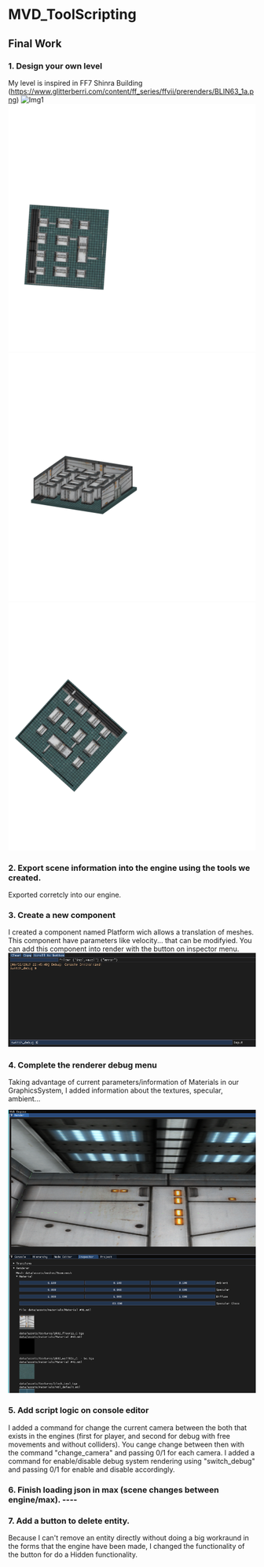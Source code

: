 # MVD_ToolScripting

## Final Work

### 1. Design your own level
My level is inspired in FF7 Shinra Building (https://www.glitterberri.com/content/ff_series/ffvii/prerenders/BLIN63_1a.png)
![Img1](https://github.com/lauriChu/MVD_ToolScripting/blob/master/MVD_ToolScripting-Exporter-Class9/1.png)
![Img2](https://github.com/lauriChu/MVD_ToolScripting/blob/master/MVD_ToolScripting-Exporter-Class9/2.png)
![Img3](https://github.com/lauriChu/MVD_ToolScripting/blob/master/MVD_ToolScripting-Exporter-Class9/3.png)
![Img4](https://github.com/lauriChu/MVD_ToolScripting/blob/master/MVD_ToolScripting-Exporter-Class9/4.png)

### 2. Export scene information into the engine using the tools we created.
Exported corretcly into our engine.

### 3. Create a new component
I created a component named Platform wich allows a translation of meshes. This component have parameters like velocity... that can be modifyied. You can add this component into render with the button on inspector menu.
![Img6](https://github.com/lauriChu/MVD_ToolScripting/blob/master/MVD_ToolScripting-Exporter-Class9/6.png)
### 4. Complete the renderer debug menu
Taking advantage of current parameters/information of Materials in our GraphicsSystem, I added information about the textures, specular, ambient...

![Img5](https://github.com/lauriChu/MVD_ToolScripting/blob/master/MVD_ToolScripting-Exporter-Class9/5.png)

### 5. Add script logic on console editor
I added a command for change the current camera between the both that exists in the engines (first for player, and second for debug with free movements and without colliders). You cange change between then with the command "change_camera" and passing 0/1 for each camera.
I added a command for enable/disable debug system rendering using "switch_debug" and passing 0/1 for enable and disable accordingly.

### 6. Finish loading json in max (scene changes between engine/max). ----

### 7. Add a button to delete entity.
Because I can't remove an entity directly without doing a big workraund in the forms that the engine have been made, I changed the functionality of the button for do a Hidden functionality.
